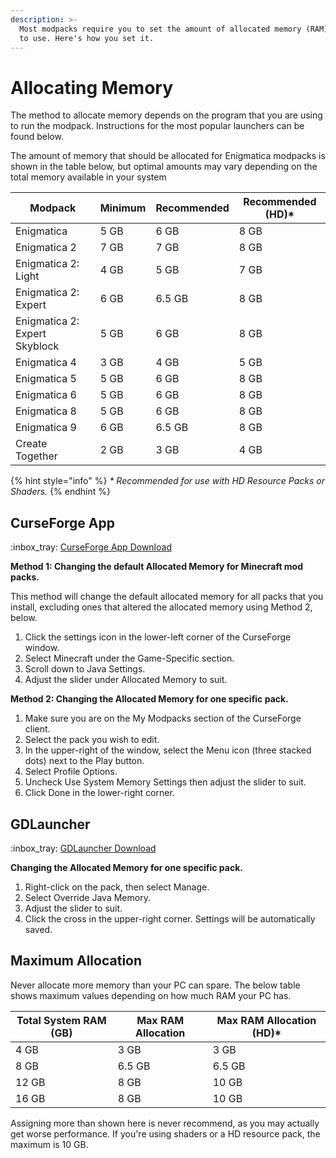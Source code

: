 ```yaml
---
description: >-
  Most modpacks require you to set the amount of allocated memory (RAM) for Java
  to use. Here's how you set it.
---
```


# Allocating Memory

The method to allocate memory depends on the program that you are using to run the modpack. Instructions for the most popular launchers can be found below.

The amount of memory that should be allocated for Enigmatica modpacks is shown in the table below, but optimal amounts may vary depending on the total memory available in your system&#x20;

| Modpack                       | Minimum | Recommended | Recommended (HD)\* |
| ----------------------------- | ------- | ----------- | ------------------ |
| Enigmatica                    | 5 GB    | 6 GB        | 8 GB               |
| Enigmatica 2                  | 7 GB    | 7 GB        | 8 GB               |
| Enigmatica 2: Light           | 4 GB    | 5 GB        | 7 GB               |
| Enigmatica 2: Expert          | 6 GB    | 6.5 GB      | 8 GB               |
| Enigmatica 2: Expert Skyblock | 5 GB    | 6 GB        | 8 GB               |
| Enigmatica 4                  | 3 GB    | 4 GB        | 5 GB               |
| Enigmatica 5                  | 5 GB    | 6 GB        | 8 GB               |
| Enigmatica 6                  | 5 GB    | 6 GB        | 8 GB               |
| Enigmatica 8                  | 5 GB    | 6 GB        | 8 GB               |
| Enigmatica 9                  | 6 GB    | 6.5 GB      | 8 GB               |
| Create Together               | 2 GB    | 3 GB        | 4 GB               |

{% hint style="info" %}
_\* Recommended for use with HD Resource Packs or Shaders._
{% endhint %}

## CurseForge App

:inbox\_tray: [CurseForge App Download](https://curseforge.overwolf.com/)

**Method 1: Changing the default Allocated Memory for Minecraft mod packs.**

This method will change the default allocated memory for all packs that you install, excluding ones that altered the allocated memory using Method 2, below.

1. Click the settings icon in the lower-left corner of the CurseForge window.
2. Select Minecraft under the Game-Specific section.
3. Scroll down to Java Settings.
4. Adjust the slider under Allocated Memory to suit.

**Method 2: Changing the Allocated Memory for one specific pack.**

1. Make sure you are on the My Modpacks section of the CurseForge client.
2. Select the pack you wish to edit.
3. In the upper-right of the window, select the Menu icon (three stacked dots) next to the Play button.
4. Select Profile Options.
5. Uncheck Use System Memory Settings then adjust the slider to suit.
6. Click Done in the lower-right corner.

## GDLauncher

:inbox\_tray: [GDLauncher Download](https://gdevs.io/#downloadContainer)

**Changing the Allocated Memory for one specific pack.**

1. Right-click on the pack, then select Manage.
2. Select Override Java Memory.
3. Adjust the slider to suit.
4. Click the cross in the upper-right corner. Settings will be automatically saved.

## Maximum Allocation

Never allocate more memory than your PC can spare. The below table shows maximum values depending on how much RAM your PC has.

| Total System RAM (GB) | Max RAM Allocation | Max RAM Allocation (HD)\* |
| --------------------- | ------------------ | ------------------------- |
| 4 GB                  | 3 GB               | 3 GB                      |
| 8 GB                  | 6.5 GB             | 6.5 GB                    |
| 12 GB                 | 8 GB               | 10 GB                     |
| 16 GB                 | 8 GB               | 10 GB                     |

Assigning more than shown here is never recommend, as you may actually get worse performance. If you're using shaders or a HD resource pack, the maximum is 10 GB.
